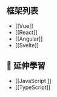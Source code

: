 
##  框架列表
- [[Vue]]
- [[React]]
- [[Angular]]
- [[Svelte]]

## 🔗 延伸學習
- [[JavaScript ]]
- [[TypeScript]]

